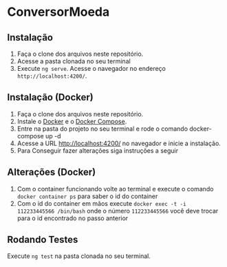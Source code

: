 # ConversorMoeda

## Instalação

1. Faça o clone dos arquivos neste repositório.
2. Acesse a pasta clonada no seu terminal
3. Execute `ng serve`. Acesse o navegador no endereço `http://localhost:4200/`.

## Instalação (Docker)

1. Faça o clone dos arquivos neste repositório.
2. Instale o [Docker](https://docs.docker.com/install/) e o [Docker Compose](https://docs.docker.com/compose/install/).
3. Entre na pasta do projeto no seu terminal e rode o comando docker-compose up -d
4. Acesse a URL <http://localhost:4200/> no navegador e inicie a instalação.
5. Para Conseguir fazer alterações siga instruções a seguir

## Alterações (Docker)

1. Com o container funcionando volte ao terminal e execute o comando `docker container ps` para saber o id do container
2. Com o id do container em mãos execute `docker exec -t -i 112233445566 /bin/bash` onde o número `112233445566` você deve trocar para o id encontrado no passo anterior

## Rodando Testes

Execute `ng test` na pasta clonada no seu terminal.
